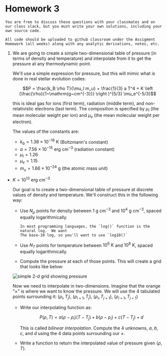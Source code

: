 # Homework 3

```{note}
You are free to discuss these questions with your classmates and on
our class slack, but you must write your own solutions, including your
own source code.

All code should be uploaded to github classroom under the Assigment
Homework (all weeks) along with any analytic derivations, notes, etc.
```

1. We are going to create a simple two-dimensional table of pressure
   (in terms of density and temperature) and interpolate from it to get the pressure
   at any thermodynamic point.

   We'll use a simple expression for pressure, but this will mimic what is done in
   real stellar evolution codes:

   $$P = \frac{k_B \rho T}{\mu_I m_u} + \frac{1}{3} a T^4 + K \left (\frac{\rho}{1~\mathrm{g~cm^{-3}}} \right )^{5/3} \mu_e^{-5/3}$$

   this is ideal gas for ions (first term), radiation (middle term), and non-relativistic electrons (last term).  The composition is specified by $\mu_I$
   (the mean molecular weight per ion) and $\mu_e$ (the mean molecular weight per electron).


   The values of the constants are:

   * $k_b = 1.38\times 10^{-16}~\mathrm{K}$ (Boltzmann's constant)
   * $a = 7.56\times 10^{-15}~\mathrm{erg~cm^{-3}}$ (radiation constant)
   * $\mu_I = 1.26$
   * $\mu_e = 1.15$
   * $m_u = 1.66\times 10^{-24}~\mathrm{g}$ (the atomic mass unit)
* $K = 10^{13}~\mathrm{erg~cm^{-3}}$

   Our goal is to create a two-dimensional table of pressure at discrete
   values of density and temperature.  We'll construct this in the following way:

   * Use $N_\rho$ points for density between $1~\mathrm{g~cm^{-3}}$ and $10^4~\mathrm{g~cm^{-3}}$, spaced equally logarithmically.

     ```{note}
     In most programming languages, the `log()` function is the natural log.  We want
     The base-10 log, so you'll want to use `log10()`
     ```
     
   * Use $N_T$ points for temperature between $10^6~\mathrm{K}$ and $10^8~\mathrm{K}$,
     spaced equally logarithmically.

   * Compute the pressure at each of those points.  This will create a grid that
     looks like below:

   ![simple 2-d grid showing pressure](bilinear_eos.png)

   Now we need to interpolate in two-dimensions.  Imagine that the orange "$\times$"
   is where we want to know the pressure.  We will use the 4 tabulated points surrounding it: $(\rho_i, T_j)$, $(\rho_{i+1}, T_j)$, $(\rho_i, T_{j+1})$, $(\rho_{i+1}, T_{j+1})$

   * Write our interpolating function as:

     $$P(\rho, T) = a (\rho - \rho_i)(T - T_j) + b (\rho - \rho_i) + c (T - T_j) + d$$

     This is called _bilinear interpolation_.
     Compute the 4 unknowns, $a$, $b$, $c$, and $d$ using the 4 data points surrounding
     our $\times$.

   * Write a function to return the interpolated value of pressure given $(\rho, T)$.